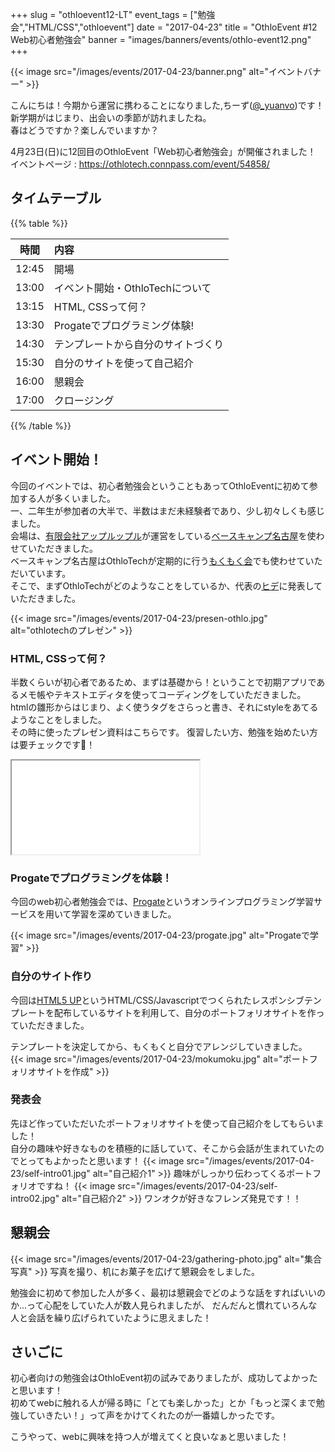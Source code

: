 +++
slug = "othloevent12-LT"
event_tags = ["勉強会","HTML/CSS","othloevent"]
date = "2017-04-23"
title = "OthloEvent #12 Web初心者勉強会"
banner = "images/banners/events/othlo-event12.png"
+++

{{< image src="/images/events/2017-04-23/banner.png" alt="イベントバナー" >}}

こんにちは！今期から運営に携わることになりました,ちーず([@_yuanvo](https://twitter.com/_yuanvo))です！<br>
新学期がはじまり、出会いの季節が訪れましたね。<br>
春はどうですか？楽しんでいますか？

4月23日(日)に12回目のOthloEvent「Web初心者勉強会」が開催されました！<br>
イベントページ : https://othlotech.connpass.com/event/54858/

## タイムテーブル

{{% table %}}

|時間|内容|
|:-----:|:-----|
|12:45|開場|
|13:00|イベント開始・OthloTechについて|
|13:15|HTML, CSSって何？|
|13:30|Progateでプログラミング体験!|
|14:30|テンプレートから自分のサイトづくり|
|15:30|自分のサイトを使って自己紹介|
|16:00|懇親会|
|17:00|クロージング|

{{% /table %}}

## イベント開始！
今回のイベントでは、初心者勉強会ということもあってOthloEventに初めて参加する人が多くいました。<br>
一、二年生が参加者の大半で、半数はまだ未経験者であり、少し初々しくも感じました。<br>
会場は、[有限会社アップルップル](https://www.appleple.com/)が運営をしている[ベースキャンプ名古屋](https://basecamp-nagoya.jp/)を使わせていただきました。<br>
ベースキャンプ名古屋はOthloTechが定期的に行う[もくもく会](http://www.othlo.tech/blogs/mokumoku/)でも使わせていただいています。<br>
そこで、まずOthloTechがどのようなことをしているか、代表の[ヒデ](https://twitter.com/hyde141421356)に発表していただきました。

{{< image src="/images/events/2017-04-23/presen-othlo.jpg" alt="othlotechのプレゼン" >}}

### HTML, CSSって何？
半数くらいが初心者であるため、まずは基礎から！ということで初期アプリであるメモ帳やテキストエディタを使ってコーディングをしていただきました。<br>
htmlの雛形からはじまり、よく使うタグをさらっと書き、それにstyleをあてるようなことをしました。<br>
その時に使ったプレゼン資料はこちらです。
復習したい方、勉強を始めたい方は要チェックです👀！
<div class='slider-container'>
  <iframe class='slider-content' src="//www.slideshare.net/slideshow/embed_code/key/41Pary8NrlWLme"></iframe>
</div>

### Progateでプログラミングを体験！
今回のweb初心者勉強会では、[Progate](http://prog-8.com/)というオンラインプログラミング学習サービスを用いて学習を深めていきました。

{{< image src="/images/events/2017-04-23/progate.jpg" alt="Progateで学習" >}}

### 自分のサイト作り
今回は[HTML5 UP](https://html5up.net/)というHTML/CSS/Javascriptでつくられたレスポンシブテンプレートを配布しているサイトを利用して、自分のポートフォリオサイトを作っていただきました。<br>

テンプレートを決定してから、もくもくと自分でアレンジしていきました。<br>
{{< image src="/images/events/2017-04-23/mokumoku.jpg" alt="ポートフォリオサイトを作成" >}}

### 発表会
先ほど作っていただいたポートフォリオサイトを使って自己紹介をしてもらいました！<br>
自分の趣味や好きなものを積極的に話していて、そこから会話が生まれていたのでとってもよかったと思います！
{{< image src="/images/events/2017-04-23/self-intro01.jpg" alt="自己紹介1" >}}
趣味がしっかり伝わってくるポートフォリオですね！
{{< image src="/images/events/2017-04-23/self-intro02.jpg" alt="自己紹介2" >}}
ワンオクが好きなフレンズ発見です！！

## 懇親会
{{< image src="/images/events/2017-04-23/gathering-photo.jpg" alt="集合写真" >}}
写真を撮り、机にお菓子を広げて懇親会をしました。

勉強会に初めて参加した人が多く、最初は懇親会でどのような話をすればいいのか...って心配をしていた人が数人見られましたが、
だんだんと慣れていろんな人と会話を繰り広げられていたように思えました！

## さいごに
初心者向けの勉強会はOthloEvent初の試みでありましたが、成功してよかったと思います！<br>
初めてwebに触れる人が帰る時に「とても楽しかった」とか「もっと深くまで勉強していきたい！」って声をかけてくれたのが一番嬉しかったです。

こうやって、webに興味を持つ人が増えてくと良いなぁと思いました！
